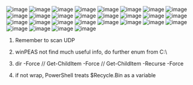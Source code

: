 ![image](https://github.com/user-attachments/assets/9cc6f4af-552b-4d5c-97e0-9ed989b0399b)
![image](https://github.com/user-attachments/assets/25c43af5-195a-417e-8518-4ee1b5c1769b)
![image](https://github.com/user-attachments/assets/05059856-2671-412d-bdf5-17f993254ee2)
![image](https://github.com/user-attachments/assets/a932648a-8f63-423a-8788-bb774c486835)
![image](https://github.com/user-attachments/assets/57468521-4991-4233-814d-cee83a4910b3)
![image](https://github.com/user-attachments/assets/264f0b99-55f3-46d6-84ac-36276061f8b9)
![image](https://github.com/user-attachments/assets/3305c57e-2934-4d9a-928c-967bfdcfb2b7)
![image](https://github.com/user-attachments/assets/7b0aa5a6-42ab-4e61-8268-a7c578a3060e)
![image](https://github.com/user-attachments/assets/cb1a1e69-2728-4440-9a72-ba938347a612)
![image](https://github.com/user-attachments/assets/acb279e8-cf6f-47b9-984d-ac160e8b6bcc)
![image](https://github.com/user-attachments/assets/c9976ea5-12e0-4747-88a3-0aa70688ffe2)
![image](https://github.com/user-attachments/assets/c7eaf4a8-661c-42fc-8139-f2b05a757068)
![image](https://github.com/user-attachments/assets/ec4c7992-7487-4b9c-80a3-47c6623018b1)
![image](https://github.com/user-attachments/assets/b8885d21-5642-4f98-8b52-b2c0e987bc87)
![image](https://github.com/user-attachments/assets/237bb08f-e6dd-47f7-bc18-24d94f4fdfbb)
![image](https://github.com/user-attachments/assets/49aee09f-41ce-45ab-af93-2f25af0de89e)
![image](https://github.com/user-attachments/assets/640b9200-4a5a-45c6-a0df-88187892f7a6)
![image](https://github.com/user-attachments/assets/3218d669-2a81-4c02-be9d-18e6e55ea994)
![image](https://github.com/user-attachments/assets/cd38a524-b684-4571-b33d-21de1454b516)
![image](https://github.com/user-attachments/assets/72895005-6e30-459a-b1e1-75ca8b7412de)
![image](https://github.com/user-attachments/assets/10bacd47-c10c-49f0-9ded-7d908624814a)
![image](https://github.com/user-attachments/assets/4cf784f3-c060-4a0a-bf2a-13708341c93b)
![image](https://github.com/user-attachments/assets/b49c1afa-f48c-4e6e-85c7-8efc30d0a676)
![image](https://github.com/user-attachments/assets/cc59312d-5f0b-4e1b-96eb-f806ab1a53eb)
![image](https://github.com/user-attachments/assets/b0858047-b4d7-4866-bbe5-1eb4dd403bff)
![image](https://github.com/user-attachments/assets/663d39d4-4525-4e31-9b16-4f92abe18cf4)
![image](https://github.com/user-attachments/assets/272cb4f3-d016-4d50-abe5-8af724b76f95)
![image](https://github.com/user-attachments/assets/2b58efd7-7bfb-4718-9257-37545f3663ee)

1. Remember to scan UDP
   
2. winPEAS not find much useful info, do further enum from C:\

3. dir -Force // Get-ChildItem -Force  // Get-ChildItem -Recurse -Force

4. if not wrap, PowerShell treats $Recycle.Bin as a variable


